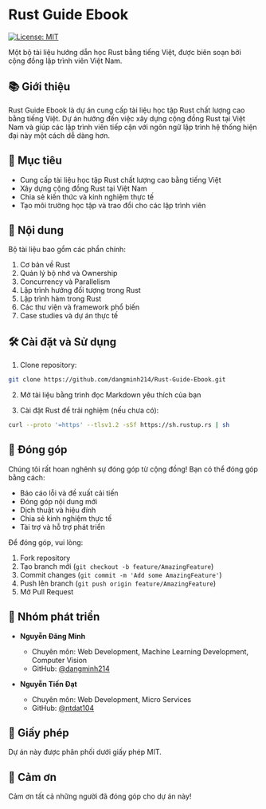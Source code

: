 # Rust Guide Ebook

[![License: MIT](https://img.shields.io/badge/License-MIT-yellow.svg)](https://opensource.org/licenses/MIT)
<!-- [![PRs Welcome](https://img.shields.io/badge/PRs-welcome-brightgreen.svg?style=flat-square)](http://makeapullrequest.com) -->

Một bộ tài liệu hướng dẫn học Rust bằng tiếng Việt, được biên soạn bởi cộng đồng lập trình viên Việt Nam.

## 📚 Giới thiệu

Rust Guide Ebook là dự án cung cấp tài liệu học tập Rust chất lượng cao bằng tiếng Việt. Dự án hướng đến việc xây dựng cộng đồng Rust tại Việt Nam và giúp các lập trình viên tiếp cận với ngôn ngữ lập trình hệ thống hiện đại này một cách dễ dàng hơn.

## 🎯 Mục tiêu

- Cung cấp tài liệu học tập Rust chất lượng cao bằng tiếng Việt
- Xây dựng cộng đồng Rust tại Việt Nam
- Chia sẻ kiến thức và kinh nghiệm thực tế
- Tạo môi trường học tập và trao đổi cho các lập trình viên

## 📖 Nội dung

Bộ tài liệu bao gồm các phần chính:

1. Cơ bản về Rust
2. Quản lý bộ nhớ và Ownership
3. Concurrency và Parallelism
4. Lập trình hướng đối tượng trong Rust
5. Lập trình hàm trong Rust
6. Các thư viện và framework phổ biến
7. Case studies và dự án thực tế

## 🛠️ Cài đặt và Sử dụng

1. Clone repository:
```bash
git clone https://github.com/dangminh214/Rust-Guide-Ebook.git
```

2. Mở tài liệu bằng trình đọc Markdown yêu thích của bạn

3. Cài đặt Rust để trải nghiệm (nếu chưa có):
```bash
curl --proto '=https' --tlsv1.2 -sSf https://sh.rustup.rs | sh
```

## 🤝 Đóng góp

Chúng tôi rất hoan nghênh sự đóng góp từ cộng đồng! Bạn có thể đóng góp bằng cách:

- Báo cáo lỗi và đề xuất cải tiến
- Đóng góp nội dung mới
- Dịch thuật và hiệu đính
- Chia sẻ kinh nghiệm thực tế
- Tài trợ và hỗ trợ phát triển

Để đóng góp, vui lòng:
1. Fork repository
2. Tạo branch mới (`git checkout -b feature/AmazingFeature`)
3. Commit changes (`git commit -m 'Add some AmazingFeature'`)
4. Push lên branch (`git push origin feature/AmazingFeature`)
5. Mở Pull Request

## 👥 Nhóm phát triển

- **Nguyễn Đăng Minh**
  - Chuyên môn: Web Development, Machine Learning Development, Computer Vision
  - GitHub: [@dangminh214](https://github.com/dangminh214)

- **Nguyễn Tiến Đạt**
  - Chuyên môn: Web Development, Micro Services
  - GitHub: [@ntdat104](https://github.com/ntdat104)

## 📄 Giấy phép

Dự án này được phân phối dưới giấy phép MIT.

## 🙏 Cảm ơn

Cảm ơn tất cả những người đã đóng góp cho dự án này! 
